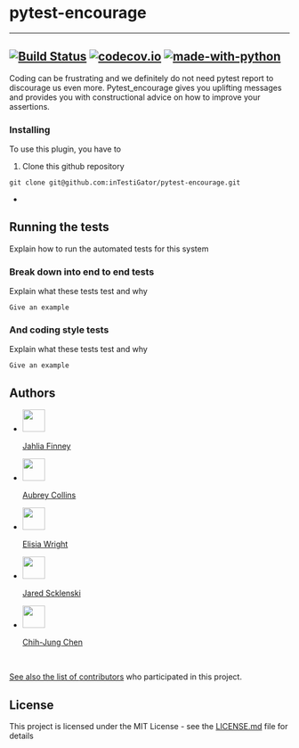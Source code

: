 # pytest-encourage

---
[![Build Status](https://api.travis-ci.com/inTestiGator/pytest-encourage.svg?branch=master)](
https://travis-ci.com/inTestiGator/pytest-encourage)
[![codecov.io](https://img.shields.io/codecov/c/github/inTestiGator/pytest-encourage/master.svg)](
http://codecov.io/github/inTestiGator/pytest-courage?branch=master)
[![made-with-python](http://img.shields.io/badge/Made%20with-Python-blue.svg)](
https://www.python.org/)
---
Coding can be frustrating and we definitely do not need pytest report to
discourage us even more. Pytest_encourage gives you uplifting messages and
provides you with constructional advice on how to improve your assertions.

### Installing

To use this plugin, you have to

1. Clone this github repository

```
git clone git@github.com:inTestiGator/pytest-encourage.git
```

*

## Running the tests

Explain how to run the automated tests for this system

### Break down into end to end tests

Explain what these tests test and why

```
Give an example
```

### And coding style tests

Explain what these tests test and why

```
Give an example
```

## Authors

* <a href="https://github.com/finneyj2">
      <img src="https://avatars3.githubusercontent.com/u/31444681?s=400&v=4"
        width=40px;> <p>Jahlia Finney</p>
* <a href="https://github.com/aubreypc">
      <img src="https://avatars1.githubusercontent.com/u/14224785?s=400&v=4"
        width=40px;>
        <p>Aubrey Collins</p>
* <a href="https://github.com/ElisiaW">
      <img src="https://avatars0.githubusercontent.com/u/35603463?s=400&v=4"
        width=40px;>
        <p>Elisia Wright</p>
* <a href="https://github.com/szklenskij">
      <img src="https://avatars0.githubusercontent.com/u/35603325?s=400&v=4"
        width=40px;> <p>Jared Scklenski</p>
* <a href="https://github.com/chenc-allegheny">
      <img src="https://avatars1.githubusercontent.com/u/35603883?s=400&v=4"
        width=40px;> <p>Chih-Jung Chen</p> <br>

See also the list of [contributors](https://github.com/inTestiGator/pytest-encourage/graphs/contributors)
who participated in this project.

## License

This project is licensed under the MIT License - see the [LICENSE.md](LICENSE.md)
file for details
